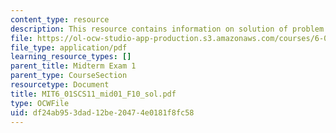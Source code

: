 ```yaml
---
content_type: resource
description: This resource contains information on solution of problem on OOP.
file: https://ol-ocw-studio-app-production.s3.amazonaws.com/courses/6-01sc-introduction-to-electrical-engineering-and-computer-science-i-spring-2011/df24ab953dad12be20474e0181f8fc58_MIT6_01SCS11_mid01_F10_sol.pdf
file_type: application/pdf
learning_resource_types: []
parent_title: Midterm Exam 1
parent_type: CourseSection
resourcetype: Document
title: MIT6_01SCS11_mid01_F10_sol.pdf
type: OCWFile
uid: df24ab95-3dad-12be-2047-4e0181f8fc58
---
```

